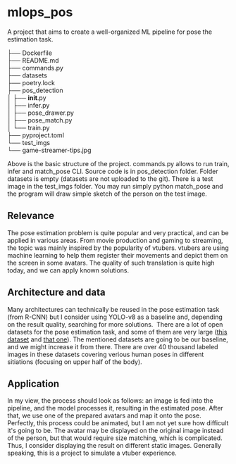 # mlops_pos
A project that aims to create a well-organized ML pipeline for pose the estimation task.


├── Dockerfile\
├── README.md\
├── commands.py\
├── datasets\
├── poetry.lock\
├── pos_detection\
│   ├── __init__.py\
│   ├── infer.py\
│   ├── pose_drawer.py\
│   ├── pose_match.py\
│   └── train.py\
├── pyproject.toml\
└── test_imgs\
    └── game-streamer-tips.jpg

Above is the basic structure of the project. commands.py allows to run train, infer and match_pose CLI. Source code is in pos_detection folder. Folder datasets is empty (datasets are not uploaded to the git). There is a test image in the test_imgs folder. You may run simply python match_pose and the program will draw simple sketch of the person on the test image.

## Relevance
The pose estimation problem is quite popular and very practical, and can be applied in various areas. From movie production and gaming to streaming, the topic was mainly inspired by the popularity of vtubers. vtubers are using machine learning to help them register their movements and depict them on the screen in some avatars. The quality of such translation is quite high today, and we can apply known solutions.

## Architecture and data
Many architectures can technically be reused in the pose estimation task (from R-CNN) but I consider using YOLO-v8 as a baseline and, depending on the result quality, searching for more solutions. 
There are a lot of open datasets for the pose estimation task, and some of them are very large ([this dataset](https://academictorrents.com/details/34f2197d360ac8453b33f50d09e452d504d30cbb) and [that one](http://human-pose.mpi-inf.mpg.de/#overview)). The mentioned datasets are going to be our baseline, and we might increase it from there. There are over 40 thousand labeled images in these datasets covering verious human poses in different sitiations (focusing on upper half of the body).

## Application
In my view, the process should look as follows: an image is fed into the pipeline, and the model processes it, resulting in the estimated pose. After that, we use one of the prepared avatars and map it onto the pose. Perfectly, this process could be animated, but I am not yet sure how difficult it's going to be. The avatar may be displayed on the original image instead of the person, but that would require size matching, which is complicated. Thus, I consider displaying the result on different static images. Generally speaking, this is a project to simulate a vtuber experience.

